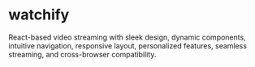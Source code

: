 # watchify
React-based video streaming with sleek design, dynamic components, intuitive navigation, responsive layout, personalized features, seamless streaming, and cross-browser compatibility.
